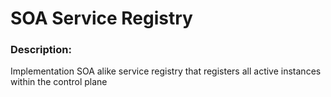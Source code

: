# SOA Service Registry

### Description:
Implementation SOA alike service registry that registers all active instances within the control plane
